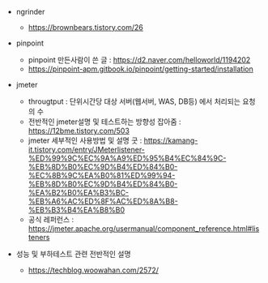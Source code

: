 - ngrinder
  - https://brownbears.tistory.com/26


- pinpoint
  - pinpoint 만든사람이 쓴 글 : https://d2.naver.com/helloworld/1194202
  - https://pinpoint-apm.gitbook.io/pinpoint/getting-started/installation


- jmeter
  - througtput : 단위시간당 대상 서버(웹서버, WAS, DB등) 에서 처리되는 요청의 수
  - 전반적인 jmeter설명 및 테스트하는 방향성 잡아줌 : https://12bme.tistory.com/503
  - jmeter 세부적인 사용방법 및 설명 굿 : https://kamang-it.tistory.com/entry/JMeterlistener-%ED%99%9C%EC%9A%A9%ED%95%B4%EC%84%9C-%EB%8D%B0%EC%9D%B4%ED%84%B0-%EC%8B%9C%EA%B0%81%ED%99%94-%EB%8D%B0%EC%9D%B4%ED%84%B0-%EA%B2%B0%EA%B3%BC-%EB%A6%AC%ED%8F%AC%ED%8A%B8-%EB%B3%B4%EA%B8%B0
  - 공식 레퍼런스 : https://jmeter.apache.org/usermanual/component_reference.html#listeners


- 성능 및 부하테스트 관련 전반적인 설명
  - https://techblog.woowahan.com/2572/